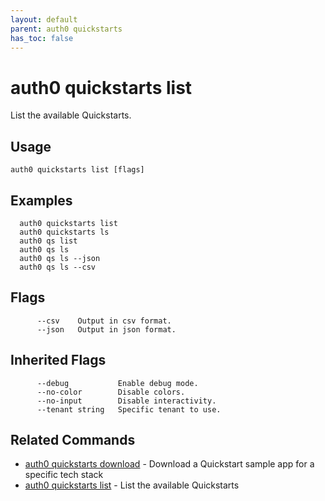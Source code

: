 ```yaml
---
layout: default
parent: auth0 quickstarts
has_toc: false
---
```

# auth0 quickstarts list

List the available Quickstarts.

## Usage
```
auth0 quickstarts list [flags]
```

## Examples

```
  auth0 quickstarts list
  auth0 quickstarts ls
  auth0 qs list
  auth0 qs ls
  auth0 qs ls --json
  auth0 qs ls --csv
```


## Flags

```
      --csv    Output in csv format.
      --json   Output in json format.
```


## Inherited Flags

```
      --debug           Enable debug mode.
      --no-color        Disable colors.
      --no-input        Disable interactivity.
      --tenant string   Specific tenant to use.
```


## Related Commands

- [auth0 quickstarts download](auth0_quickstarts_download.md) - Download a Quickstart sample app for a specific tech stack
- [auth0 quickstarts list](auth0_quickstarts_list.md) - List the available Quickstarts


